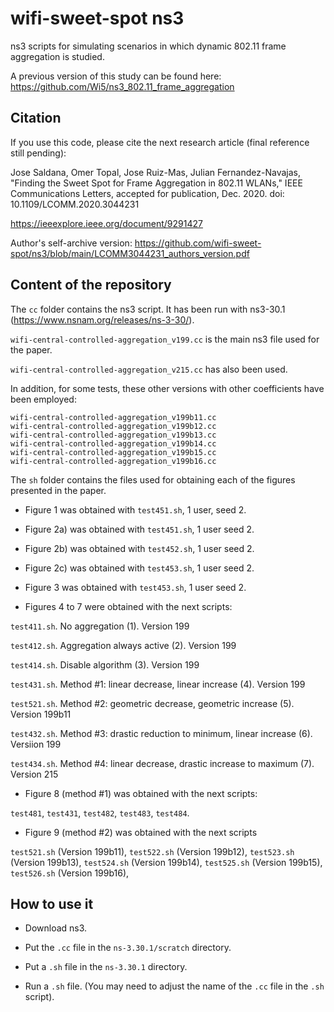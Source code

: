 # wifi-sweet-spot ns3
ns3 scripts for simulating scenarios in which dynamic 802.11 frame aggregation is studied.

A previous version of this study can be found here: https://github.com/Wi5/ns3_802.11_frame_aggregation


## Citation
If you use this code, please cite the next research article (final reference still pending):

Jose Saldana, Omer Topal, Jose Ruiz-Mas, Julian Fernandez-Navajas, "Finding the Sweet Spot for Frame Aggregation in 802.11 WLANs," IEEE Communications Letters, accepted for publication, Dec. 2020. doi: 10.1109/LCOMM.2020.3044231

https://ieeexplore.ieee.org/document/9291427

Author's self-archive version: https://github.com/wifi-sweet-spot/ns3/blob/main/LCOMM3044231_authors_version.pdf


## Content of the repository

The `cc` folder contains the ns3 script. It has been run with ns3-30.1 (https://www.nsnam.org/releases/ns-3-30/).

`wifi-central-controlled-aggregation_v199.cc` is the main ns3 file used for the paper.

`wifi-central-controlled-aggregation_v215.cc` has also been used.

In addition, for some tests, these other versions with other coefficients have been employed:
```
wifi-central-controlled-aggregation_v199b11.cc 
wifi-central-controlled-aggregation_v199b12.cc
wifi-central-controlled-aggregation_v199b13.cc
wifi-central-controlled-aggregation_v199b14.cc
wifi-central-controlled-aggregation_v199b15.cc
wifi-central-controlled-aggregation_v199b16.cc
```

The `sh` folder contains the files used for obtaining each of the figures presented in the paper.

- Figure 1 was obtained with `test451.sh`, 1 user, seed 2.

- Figure 2a) was obtained with `test451.sh`, 1 user seed 2.

- Figure 2b) was obtained with `test452.sh`, 1 user seed 2.

- Figure 2c) was obtained with `test453.sh`, 1 user seed 2.

- Figure 3 was obtained with `test453.sh`, 1 user seed 2.

- Figures 4 to 7 were obtained with the next scripts:

`test411.sh`. No aggregation (1). Version 199

`test412.sh`. Aggregation always active (2). Version 199

`test414.sh`. Disable algorithm (3). Version 199

`test431.sh`. Method #1: linear decrease, linear increase (4). Version 199

`test521.sh`. Method #2: geometric decrease, geometric increase (5). Version 199b11

`test432.sh`. Method #3: drastic reduction to minimum, linear increase (6). Versiion 199

`test434.sh`. Method #4: linear decrease, drastic increase to maximum (7). Version 215


- Figure 8 (method #1) was obtained with the next scripts:

`test481`, `test431`, `test482`, `test483`, `test484`.

- Figure 9 (method #2) was obtained with the next scripts

`test521.sh` (Version 199b11), `test522.sh` (Version 199b12), `test523.sh` (Version 199b13), `test524.sh` (Version 199b14), `test525.sh` (Version 199b15), `test526.sh` (Version 199b16), 

## How to use it

- Download ns3.

- Put the `.cc` file in the `ns-3.30.1/scratch` directory.

- Put a `.sh` file in the `ns-3.30.1` directory.

- Run a `.sh` file. (You may need to adjust the name of the `.cc` file in the `.sh` script).
